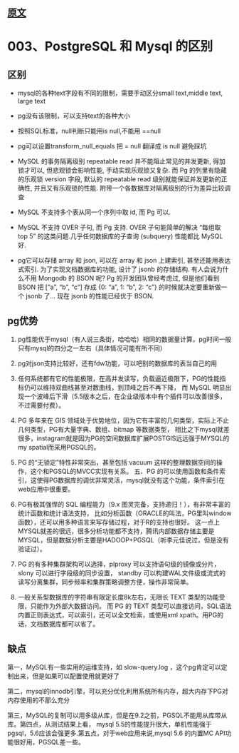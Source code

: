 ## [原文](https://www.zhihu.com/question/20010554)

# 003、PostgreSQL 和 Mysql 的区别

## 区别

- mysql的各种text字段有不同的限制，需要手动区分small text,middle text, large text 

- pg没有该限制，可以支持text的各种大小

- 按照SQL标准，null判断只能用is null,不能用 ==null 

- pg可以设置transform_null_equals 把 = null 翻译成 is null 避免踩坑

- MySQL 的事务隔离级别 repeatable read 并不能阻止常见的并发更新, 得加锁才可以, 但悲观锁会影响性能, 手动实现乐观锁又复杂. 
而 Pg 的列里有隐藏的乐观锁 version 字段, 默认的 repeatable read 级别就能保证并发更新的正确性, 
并且又有乐观锁的性能. 附带一个各数据库对隔离级别的行为差异比较调查

- MySQL 不支持多个表从同一个序列中取 id, 而 Pg 可以.

- MySQL 不支持 OVER 子句, 而 Pg 支持. OVER 子句能简单的解决 “每组取 top 5” 的这类问题.几乎任何数据库的子查询 (subquery) 性能都比 MySQL 好.

- pg它可以存储 array 和 json, 可以在 array 和 json 上建索引, 甚至还能用表达式索引. 为了实现文档数据库的功能, 
设计了 jsonb 的存储结构. 有人会说为什么不用 Mongodb 的 BSON 呢? Pg 的开发团队曾经考虑过, 
但是他们看到 BSON 把 [“a”, “b”, “c”] 存成 {0: “a”, 1: “b”, 2: “c”} 的时候就决定要重新做一个 jsonb 了… 现在 jsonb 的性能已经优于 BSON.

## pg优势

1. pg性能优于mysql（有人说三条街，哈哈哈）相同的数据量计算，pg时间一般只有mysql的四分之一左右（具体情况可能有所不同） 

2. pg对json支持比较好，还有fdw功能，可以吧别的数据库的表当自己的用 

3. 任何系统都有它的性能极限，在高并发读写，负载逼近极限下，PG的性能指标仍可以维持双曲线甚至对数曲线，到顶峰之后不再下降，
而 MySQL 明显出现一个波峰后下滑（5.5版本之后，在企业级版本中有个插件可以改善很多，不过需要付费）。 

4. PG 多年来在 GIS 领域处于优势地位，因为它有丰富的几何类型，实际上不止几何类型，PG有大量字典、数组、bitmap 等数据类型，
相比之下mysql就差很多，instagram就是因为PG的空间数据库扩展POSTGIS远远强于MYSQL的my spatial而采用PGSQL的。 

5. PG 的“无锁定”特性非常突出，甚至包括 vacuum 这样的整理数据空间的操作，这个和PGSQL的MVCC实现有关系。
五、PG 的可以使用函数和条件索引，这使得PG数据库的调优非常灵活，mysql就没有这个功能，条件索引在web应用中很重要。 

6. PG有极其强悍的 SQL 编程能力（9.x 图灵完备，支持递归！），有非常丰富的统计函数和统计语法支持，
比如分析函数（ORACLE的叫法，PG里叫window函数），还可以用多种语言来写存储过程，对于R的支持也很好。
这一点上MYSQL就差的很远，很多分析功能都不支持，腾讯内部数据存储主要是MYSQL，但是数据分析主要是HADOOP+PGSQL（听李元佳说过，但是没有验证过）。 

7. PG 的有多种集群架构可以选择，plproxy 可以支持语句级的镜像或分片，slony 可以进行字段级的同步设置，
standby 可以构建WAL文件级或流式的读写分离集群，同步频率和集群策略调整方便，操作非常简单。 

8. 一般关系型数据库的字符串有限定长度8k左右，无限长 TEXT 类型的功能受限，只能作为外部大数据访问。
而 PG 的 TEXT 类型可以直接访问，SQL语法内置正则表达式，可以索引，还可以全文检索，或使用xml xpath。用PG的话，文档数据库都可以省了。

## 缺点
第一，MySQL有一些实用的运维支持，如 slow-query.log ，这个pg肯定可以定制出来，但是如果可以配置使用就更好了 

第二，mysql的innodb引擎，可以充分优化利用系统所有内存，超大内存下PG对内存使用的不那么充分 

第三，MySQL的复制可以用多级从库，但是在9.2之前，PGSQL不能用从库带从库。第四点，从测试结果上看，
mysql 5.5的性能提升很大，单机性能强于pgsql，5.6应该会强更多.第五点，对于web应用来说,mysql 5.6 的内置MC API功能很好用，PGSQL差一些。


 